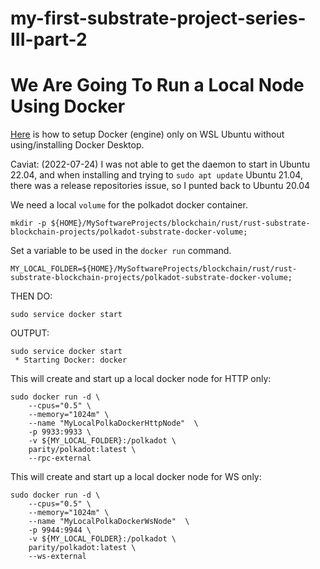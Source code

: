 # my-first-substrate-project-series-III-part-2

# We Are Going To Run a Local Node Using Docker  
  
[Here](https://github.com/elicorrales/blockchain-tutorials/blob/main/How-To-Setup-Docker-WSL-Ubuntu.md) is how to setup Docker (engine) only on WSL Ubuntu without using/installing Docker Desktop.  

Caviat: (2022-07-24) I was not able to get the daemon to start in Ubuntu 22.04, and when installing and trying to ```sudo apt update``` Ubuntu 21.04, there was a release repositories issue, so I punted back to Ubuntu 20.04
<br/>

We need a local ```volume``` for the polkadot docker container.  
```
mkdir -p ${HOME}/MySoftwareProjects/blockchain/rust/rust-substrate-blockchain-projects/polkadot-substrate-docker-volume;
```
  
Set a variable to be used in the ```docker run``` command.  
```  
MY_LOCAL_FOLDER=${HOME}/MySoftwareProjects/blockchain/rust/rust-substrate-blockchain-projects/polkadot-substrate-docker-volume;  
```
  
THEN DO:
```
sudo service docker start
```
  
OUTPUT:  
```
sudo service docker start
 * Starting Docker: docker
```
  
This will create and start up a local docker node for HTTP only:
```
sudo docker run -d \
    --cpus="0.5" \
    --memory="1024m" \
    --name "MyLocalPolkaDockerHttpNode"  \
    -p 9933:9933 \
    -v ${MY_LOCAL_FOLDER}:/polkadot \
    parity/polkadot:latest \
    --rpc-external
```

This will create and start up a local docker node for WS only:
```
sudo docker run -d \
    --cpus="0.5" \
    --memory="1024m" \
    --name "MyLocalPolkaDockerWsNode"  \
    -p 9944:9944 \
    -v ${MY_LOCAL_FOLDER}:/polkadot \
    parity/polkadot:latest \
    --ws-external
```
  
  
